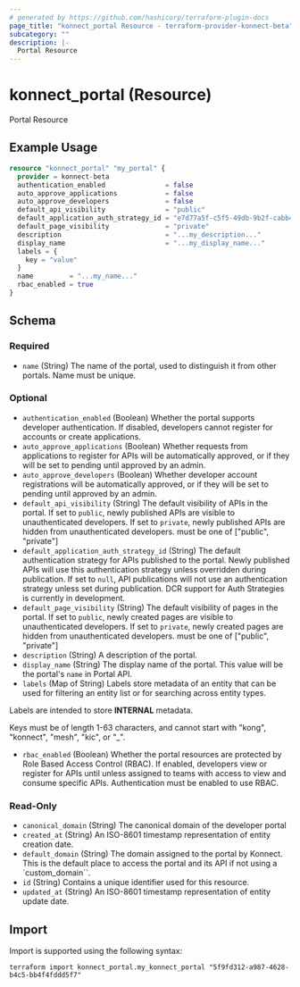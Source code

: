 ```yaml
---
# generated by https://github.com/hashicorp/terraform-plugin-docs
page_title: "konnect_portal Resource - terraform-provider-konnect-beta"
subcategory: ""
description: |-
  Portal Resource
---
```


# konnect_portal (Resource)

Portal Resource

## Example Usage

```terraform
resource "konnect_portal" "my_portal" {
  provider = konnect-beta
  authentication_enabled               = false
  auto_approve_applications            = false
  auto_approve_developers              = false
  default_api_visibility               = "public"
  default_application_auth_strategy_id = "e7d77a5f-c5f5-49db-9b2f-cabb4401add8"
  default_page_visibility              = "private"
  description                          = "...my_description..."
  display_name                         = "...my_display_name..."
  labels = {
    key = "value"
  }
  name         = "...my_name..."
  rbac_enabled = true
}
```

<!-- schema generated by tfplugindocs -->
## Schema

### Required

- `name` (String) The name of the portal, used to distinguish it from other portals. Name must be unique.

### Optional

- `authentication_enabled` (Boolean) Whether the portal supports developer authentication. If disabled, developers cannot register for accounts or create applications.
- `auto_approve_applications` (Boolean) Whether requests from applications to register for APIs will be automatically approved, or if they will be set to pending until approved by an admin.
- `auto_approve_developers` (Boolean) Whether developer account registrations will be automatically approved, or if they will be set to pending until approved by an admin.
- `default_api_visibility` (String) The default visibility of APIs in the portal. If set to `public`, newly published APIs are visible to unauthenticated developers. If set to `private`, newly published APIs are hidden from unauthenticated developers. must be one of ["public", "private"]
- `default_application_auth_strategy_id` (String) The default authentication strategy for APIs published to the portal. Newly published APIs will use this authentication strategy unless overridden during publication. If set to `null`, API publications will not use an authentication strategy unless set during publication. DCR support for Auth Strategies is currently in development.
- `default_page_visibility` (String) The default visibility of pages in the portal. If set to `public`, newly created pages are visible to unauthenticated developers. If set to `private`, newly created pages are hidden from unauthenticated developers. must be one of ["public", "private"]
- `description` (String) A description of the portal.
- `display_name` (String) The display name of the portal. This value will be the portal's `name` in Portal API.
- `labels` (Map of String) Labels store metadata of an entity that can be used for filtering an entity list or for searching across entity types. 

Labels are intended to store **INTERNAL** metadata.

Keys must be of length 1-63 characters, and cannot start with "kong", "konnect", "mesh", "kic", or "_".
- `rbac_enabled` (Boolean) Whether the portal resources are protected by Role Based Access Control (RBAC). If enabled, developers view or register for APIs until unless assigned to teams with access to view and consume specific APIs. Authentication must be enabled to use RBAC.

### Read-Only

- `canonical_domain` (String) The canonical domain of the developer portal
- `created_at` (String) An ISO-8601 timestamp representation of entity creation date.
- `default_domain` (String) The domain assigned to the portal by Konnect. This is the default place to access the portal and its API if not using a `custom_domain``.
- `id` (String) Contains a unique identifier used for this resource.
- `updated_at` (String) An ISO-8601 timestamp representation of entity update date.

## Import

Import is supported using the following syntax:

```shell
terraform import konnect_portal.my_konnect_portal "5f9fd312-a987-4628-b4c5-bb4f4fddd5f7"
```
